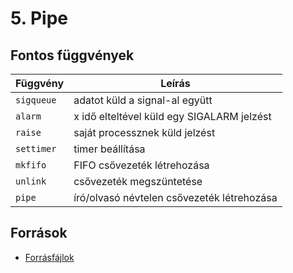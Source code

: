 # 5. Pipe

## Fontos függvények
|   	Függvény    | 																Leírás	                                |
| --------------- | ----------------------------------------------------------------------- |
|```sigqueue```   | adatot küld a signal-al együtt                                          |
|```alarm```      | x idő elteltével küld egy SIGALARM jelzést                              |
|```raise```      | saját processznek küld jelzést                                          |
|```settimer```   | timer beállítása                                                        |
|```mkfifo```     | FIFO csővezeték létrehozása                                             |
|```unlink```     | csővezeték megszüntetése                                                |
|```pipe```       | író/olvasó névtelen csővezeték létrehozása                              |


## Források
- [Forrásfájlok](https://ikelte.sharepoint.com/:f:/s/2022232Opercisrendszerek12.csoport-BendeImre/EsOP4Fn8ChBHjIdwJ4NUU9UBOM5Y4HyKNoZZ4optsdC31g?e=PmMJYz)